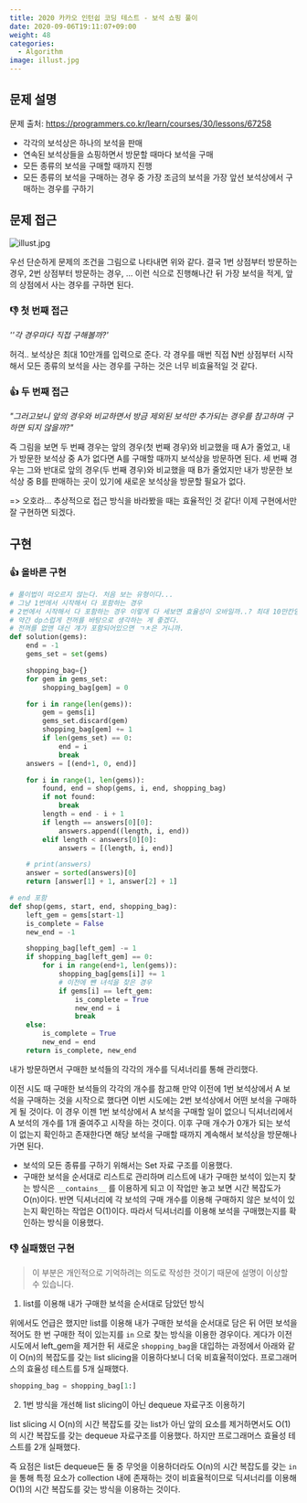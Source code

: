 ```yaml
---
title: 2020 카카오 인턴쉽 코딩 테스트 - 보석 쇼핑 풀이
date: 2020-09-06T19:11:07+09:00
weight: 48
categories:
  - Algorithm
image: illust.jpg
---
```

## 문제 설명

문제 출처: https://programmers.co.kr/learn/courses/30/lessons/67258

* 각각의 보석상은 하나의 보석을 판매
* 연속된 보석상들을 쇼핑하면서 방문할 때마다 보석을 구매
* 모든 종류의 보석을 구매할 때까지 진행
* 모든 종류의 보석을 구매하는 경우 중 가장 조금의 보석을 가장 앞선 보석상에서 구매하는 경우를 구하기

## 문제 접근

![illust.jpg](/home/jinsu/workspace/umi0410/umi0410.github.io/content/blog/algorithm/kakao-gem-shopping/illust.jpg)

우선 단순하게 문제의 조건을 그림으로 나타내면 위와 같다. 결국 1번 상점부터 방문하는 경우, 2번 상점부터 방문하는 경우, ... 이런 식으로 진행해나간 뒤 가장 보석을 적게, 앞의 상점에서 사는 경우를 구하면 된다.

### 👎 첫 번째 접근

*''각 경우마다 직접 구해볼까?'*

허걱.. 보석상은 최대 10만개를 입력으로 준다. 각 경우를 매번 직접 N번 상점부터 시작해서 모든 종류의 보석을 사는 경우를 구하는 것은 너무 비효율적일 것 같다.

### 👍 두 번째 접근

*"그러고보니 앞의 경우와 비교하면서 방금 제외된 보석만 추가되는 경우를 참고하며 구하면 되지 않을까?"*

즉 그림을 보면 두 번째 경우는 앞의 경우(첫 번째 경우)와 비교했을 때 A가 줄었고, 내가 방문한 보석상 중 A가 없다면 A를 구매할 때까지 보석상을 방문하면 된다. 세 번째 경우는 그와 반대로 앞의 경우(두 번째 경우)와 비교했을 때 B가 줄었지만 내가 방문한 보석상 중 B를 판매하는 곳이 있기에 새로운 보석상을 방문할 필요가 없다.

=> 오호라... 추상적으로 접근 방식을 바라봤을 때는 효율적인 것 같다! 이제 구현에서만 잘 구현하면 되겠다.

## 구현

### 👍 올바른 구현

```python
# 풀이법이 떠오르지 않는다. 처음 보는 유형이다...
# 그냥 1번에서 시작해서 다 포함하는 경우
# 2번에서 시작해서 다 포함하는 경우 이렇게 다 세보면 효율성이 오바일까..? 최대 10만칸임...
# 약간 dp스럽게 전꺼를 바탕으로 생각하는 게 좋겠다.
# 전꺼를 없앤 대신 걔가 포함되어있으면 ㄱㅊ은 거니까.
def solution(gems):
    end = -1
    gems_set = set(gems)

    shopping_bag={}
    for gem in gems_set:
        shopping_bag[gem] = 0

    for i in range(len(gems)):
        gem = gems[i]
        gems_set.discard(gem)
        shopping_bag[gem] += 1
        if len(gems_set) == 0:
            end = i
            break
    answers = [(end+1, 0, end)]

    for i in range(1, len(gems)):
        found, end = shop(gems, i, end, shopping_bag)
        if not found:
            break
        length = end - i + 1
        if length == answers[0][0]:
            answers.append((length, i, end))
        elif length < answers[0][0]:
            answers = [(length, i, end)]

    # print(answers)
    answer = sorted(answers)[0]
    return [answer[1] + 1, answer[2] + 1]

# end 포함
def shop(gems, start, end, shopping_bag):
    left_gem = gems[start-1]
    is_complete = False
    new_end = -1

    shopping_bag[left_gem] -= 1
    if shopping_bag[left_gem] == 0:
        for i in range(end+1, len(gems)):
            shopping_bag[gems[i]] += 1
            # 이전에 뺸 녀석을 찾은 경우
            if gems[i] == left_gem:
                is_complete = True
                new_end = i
                break
    else:
        is_complete = True
        new_end = end
    return is_complete, new_end
```

내가 방문하면서 구매한 보석들의 각각의 개수를 딕셔너리를 통해 관리했다.

이전 시도 때 구매한 보석들의 각각의 개수를 참고해 만약 이전에 1번 보석상에서 A 보석을 구매하는 것을 시작으로 했다면 이번 시도에는 2번 보석상에서 어떤 보석을 구매하게 될 것이다. 이 경우 이젠 1번 보석상에서 A 보석을 구매할 일이 없으니 딕셔너리에서 A 보석의 개수를 1개 줄여주고 시작을 하는 것이다. 이후 구매 개수가 0개가 되는 보석이 없는지 확인하고 존재한다면 해당 보석을 구매할 때까지 계속해서 보석상을 방문해나가면 된다.

* 보석의 모든 종류를 구하기 위해서는 Set 자료 구조를 이용했다.
* 구매한 보석을 순서대로 리스트로 관리하며 리스트에 내가 구매한 보석이 있는지 찾는 방식은 `__contains__` 를 이용하게 되고 이 작업만 놓고 보면 시간 복잡도가 O(n)이다. 반면 딕셔너리에 각 보석의 구매 개수를 이용해 구매하지 않은 보석이 있는지 확인하는 작업은 O(1)이다. 따라서 딕셔너리를 이용해 보석을 구매했는지를 확인하는 방식을 이용했다.

###  👎 실패했던 구현

> 이 부분은 개인적으로 기억하려는 의도로 작성한 것이기 때문에 설명이 이상할 수 있습니다.

1. list를 이용해 내가 구매한 보석을 순서대로 담았던 방식

위에서도 언급은 했지만 list를 이용해 내가 구매한 보석을 순서대로 담은 뒤 어떤 보석을 적어도 한 번 구매한 적이 있는지를 `in` 으로 찾는 방식을 이용한 경우이다. 게다가 이전 시도에서 left_gem을 제거한 뒤 새로운 `shopping_bag`을 대입하는 과정에서 아래와 같이 O(n)의 복잡도를 갖는 list  slicing을 이용하다보니 더욱 비효율적이었다. 프로그래머스의 효율성 테스트를 5개 실패했다.

```python
shopping_bag = shopping_bag[1:]
```

2. 1번 방식을 개선해 list slicing이 아닌 dequeue 자료구조 이용하기

list slicing 시 O(n)의 시간 복잡도를 갖는 list가 아닌 앞의 요소를 제거하면서도 O(1)의 시간 복잡도를 갖는 dequeue 자료구조를 이용했다. 하지만 프로그래머스 효율성 테스트를 2개 실패했다.



즉 요점은 list든 dequeue든 둘 중 무엇을 이용하더라도 O(n)의 시간 복잡도를 갖는 `in`을 통해 특정 요소가 collection 내에 존재하는 것이 비효율적이므로 딕셔너리를 이용해 O(1)의 시간 복잡도를 갖는 방식을 이용하는 것이다.
